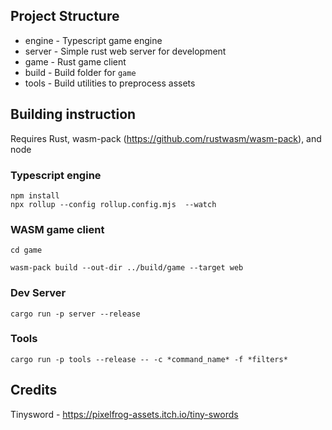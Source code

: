 ## Project Structure

* engine - Typescript game engine
* server - Simple rust web server for development
* game - Rust game client
* build - Build folder for `game`
* tools - Build utilities to preprocess assets

## Building instruction

Requires Rust, wasm-pack (https://github.com/rustwasm/wasm-pack), and node


### Typescript engine

```
npm install
npx rollup --config rollup.config.mjs  --watch
```

### WASM game client

```
cd game

wasm-pack build --out-dir ../build/game --target web
```

### Dev Server

```
cargo run -p server --release
```

### Tools
```
cargo run -p tools --release -- -c *command_name* -f *filters*
```


## Credits

Tinysword - https://pixelfrog-assets.itch.io/tiny-swords 
